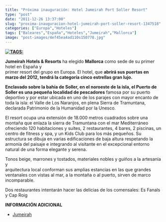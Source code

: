 ```yaml
---
title: "Próxima inauguración: Hotel Jumeirah Port Soller Resort"
type: "post"
date: "2011-12-26 13:37:00"
slug: "proxima-inauguracion-hotel-jumeirah-port-soller-resort-1347518"
categories: ["Europa","Hoteles"]
tags: ["Baleares","España","Hoteles","Jumeirah","Mallorca"]
image: "post-images/4ef45ea4ad110s150778.jpg"
---
```


 **[ ![ TAGS:](post-images/4ef45ea4ad110s150778.jpg "puerto de Soller by wo.men")](http://www.flickr.com/photos/16aabb16/5580010668/sizes/z/in/photostream/)**

 **Jumeirah Hotels &amp; Resorts** ha elegido **Mallorca** como sede de su primer hotel en España y  
 primer resort del grupo en Europa. El hotel, que **abrirá sus puertas en marzo del 2012, tendrá la categoría cinco estrellas gran lujo.**

 **Enclavado sobre la bahía de Soller, en el noroeste de la isla, el Puerto de Soller es una pequeña localidad de pescadores** famosa por su puerto deportivo y por estar ubicada en uno de los parajes con mayor encanto de toda la isla: el Valle de Los Naranjos, en plena Sierra de Tramuntana, declarada Patrimonio de la Humanidad por la Unesco.

 El resort ocupa una extensión de 18.000 metros cuadrados sobre una montaña que enlaza la sierra de Tramuntana con el mar Mediterráneo ofreciendo 120 habitaciones y suites, 2 restaurantes, 4 bares, 2 piscinas, un centro de fitness y spa, y un Kids Club para los más pequeños. Su estructura se dibuja en varias edificaciones de baja altura respetando la armonía del paisaje e integrando al visitante en el excepcional entorno natural de una forma elegante y serena.

 Tonos beige, marrones y tostados, materiales nobles y guiños a la artesanía y  
 arquitectura local conforman sus amplias estancias en las que grandes ventanales con vistas al mar, a la montaña o al puerto, sirven de marco incomparable.

 Dos restaurantes intentarán hacer las delicias de los comensales: Es Fanals y Cap Roig

 **INFORMACIÓN ADICIONAL**

- [ Jumeirah](http://www.jumeirah.com/Jumeirah-Group/About-Jumeirah-Group/Future-Plans/Europe/)